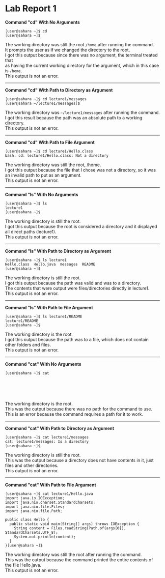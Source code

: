 # Lab Report 1

**Command "cd" With No Arguments**
```
[user@sahara ~]$ cd
[user@sahara ~]$ 
```
The working directory was still the root `/home` after running the command.\
It prompts the user as if we changed the directory to the root.\
I got this output because since there was no argument, the terminal treated that\
as having the current working directory for the argument, which in this case is `/home`.\
This output is not an error.

---

**Command "cd" With Path to Directory as Argument**
```
[user@sahara ~]$ cd lecture1/messages
[user@sahara ~/lecture1/messages]$ 
```
The working directory was `~/lecture1/messages` after running the command.\
I got this result because the path was an absolute path to a working directory.\
This output is not an error.

---

**Command "cd" With Path to File Argument**
```
[user@sahara ~]$ cd lecture1/Hello.class
bash: cd: lecture1/Hello.class: Not a directory
```
The working directory was still the root, /home.\
I got this output because the file that I chose was not a directory, so it was an invalid path to put as an argument.\
This output is not an error.

---


**Command "ls" With No Arguments**
```
[user@sahara ~]$ ls
lecture1
[user@sahara ~]$ 
```
The working directory is still the root.\
I got this output because the root is considered a directory and it displayed all direct paths (lecture1).\
This output is not an error.

---

**Command "ls" With Path to Directory as Argument**
```
[user@sahara ~]$ ls lecture1
Hello.class  Hello.java  messages  README
[user@sahara ~]$ 
```
The working directory is still the root.\
I got this output because the path was valid and was to a directory.\
The contents that were output were files/directories directly in lecture1.\
This output is not an error.

---

**Command "ls" With Path to File Argument**
```
[user@sahara ~]$ ls lecture1/README
lecture1/README
[user@sahara ~]$ 
```
The working directory is the root.\
I got this output because the path was to a file, which does not contain other folders and files.\
This output is not an error.

---

**Command "cat" With No Arguments**
```
[user@sahara ~]$ cat






```
The working directory is the root.\
This was the output because there was no path for the command to use.\
This is an error because the command requires a path for it to work.

---

**Command "cat" With Path to Directory as Argument**
```
[user@sahara ~]$ cat lecture1/messages
cat: lecture1/messages: Is a directory
[user@sahara ~]$ 
```
The working directory is still the root.\
This was the output because a directory does not have contents in it, just files and other directories.\
This output is not an error.

---

**Command "cat" With Path to File Argument**
```
[user@sahara ~]$ cat lecture1/Hello.java
import java.io.IOException;
import java.nio.charset.StandardCharsets;
import java.nio.file.Files;
import java.nio.file.Path;

public class Hello {
  public static void main(String[] args) throws IOException {
    String content = Files.readString(Path.of(args[0]), StandardCharsets.UTF_8);    
    System.out.println(content);
  }
}[user@sahara ~]$ 
```
The working directory was still the root after running the command.\
This was the output because the command printed the entire contents of the file Hello.java.\
This output is not an error.
